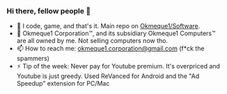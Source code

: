 ### Hi there, fellow people 👋

- 🔭 I code, game, and that's it. Main repo on [Okmeque1/Software](https://github.com/Okmeque1/software).
- 🌱 Okmeque1 Corporation™, and its subsidiary Okmeque1 Computers™ are all owned by me. Not selling computers now tho.
- 📫 How to reach me: okmeque1.corporation@gmail.com (f*ck the spammers)
- ⚡ Tip of the week: Never pay for Youtube premium. It's overpriced and Youtube is just greedy. Used ReVanced for Android and the "Ad Speedup" extension for PC/Mac
  

